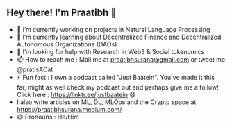 ## Hey there! I'm Praatibh 👋

- 🔭 I’m currently working on projects in Natural Language Processing 
- 🌱 I’m currently learning about Decentralized Finance and Decentralized Autonomous Organizations (DAOs) 
- 🤔 I’m looking for help with Research in Web3 & Social tokenomics 
- 📫 How to reach me : Mail me at praatibhsurana@gmail.com or tweet me @pratIsACat
- ⚡ Fun fact : I own a podcast called "Just Baatein". You've made it this far, might as well check my podcast out and perhaps give me a follow! Click here :  https://linktr.ee/justbaatein 😄
- I also write articles on ML, DL, MLOps and the Crypto space at https://praatibhsurana.medium.com/ 
- 😄 Pronouns : He/Him

<!--
**praatibhsurana/praatibhsurana** is a ✨ _special_ ✨ repository because its `README.md` (this file) appears on your GitHub profile.

Here are some ideas to get you started:

- 🔭 I’m currently working on ...
- 🌱 I’m currently learning ...
- 👯 I’m looking to collaborate on ...
- 🤔 I’m looking for help with ...
- 💬 Ask me about ...
- 📫 How to reach me: ...
- 😄 Pronouns: ...
- ⚡ Fun fact: ...
-->
